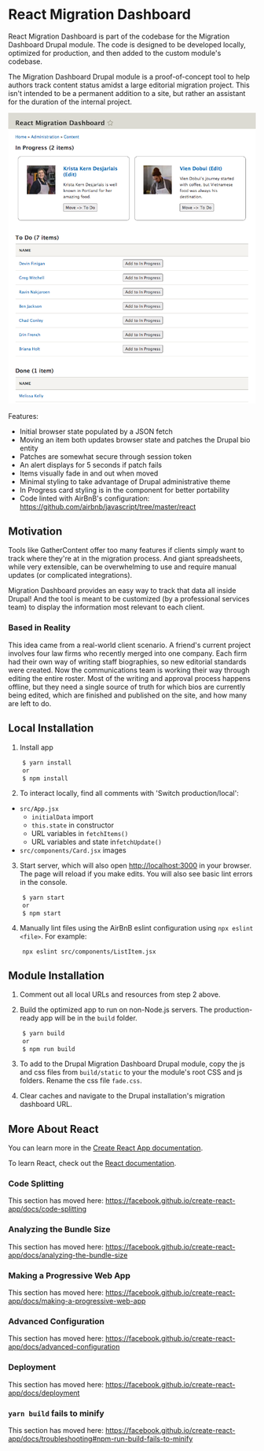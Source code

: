 # React Migration Dashboard

React Migration Dashboard is part of the codebase for the Migration Dashboard Drupal module. The code is designed to be developed locally, optimized for production, and then added to the custom module's codebase.

The Migration Dashboard Drupal module is a proof-of-concept tool to help authors track content status amidst a large editorial migration project. This isn't intended to be a permanent addition to a site, but rather an assistant for the duration of the internal project.

<img src="/public/images/dashboard-screenshot.png" alt="Migration Dashboard screen" />


Features:
- Initial browser state populated by a JSON fetch
- Moving an item both updates browser state and patches the Drupal bio entity 
- Patches are somewhat secure through session token
- An alert displays for 5 seconds if patch fails
- Items visually fade in and out when moved
- Minimal styling to take advantage of Drupal administrative theme
- In Progress card styling is in the component for better portability
- Code linted with AirBnB's configuration: https://github.com/airbnb/javascript/tree/master/react

## Motivation
Tools like GatherContent offer too many features if clients simply want to track where they're at in the migration process. And giant spreadsheets, while very extensible, can be overwhelming to use and require manual updates (or complicated integrations).

Migration Dashboard provides an easy way to track that data all inside Drupal! And the tool is meant to be customized (by a professional services team) to display the information most relevant to each client.

### Based in Reality
This idea came from a real-world client scenario. A friend's current project involves four law firms who recently merged into one company. Each firm had their own way of writing staff biographies, so new editorial standards were created. Now the communications team is working their way through editing the entire roster. Most of the writing and approval process happens offline, but they need a single source of truth for which bios are currently being edited, which are finished and published on the site, and how many are left to do.

## Local Installation
1. Install app
```
    $ yarn install 
    or 
    $ npm install
```
2. To interact locally, find all comments with 'Switch production/local':
- `src/App.jsx`
  - `initialData` import
  - `this.state` in constructor
  - URL variables in `fetchItems()`
  - URL variables and state in`fetchUpdate()`
- `src/components/Card.jsx` images

3. Start server, which will also open [http://localhost:3000](http://localhost:3000) in your browser. The page will reload if you make edits. You will also see basic lint errors in the console.
```
    $ yarn start 
    or 
    $ npm start
```

4. Manually lint files using the AirBnB eslint configuration using `npx eslint <file>`. For example:
```
    npx eslint src/components/ListItem.jsx
```

## Module Installation
1. Comment out all local URLs and resources from step 2 above.

2. Build the optimized app to run on non-Node.js servers. The production-ready app will be in the `build` folder. 
```
    $ yarn build 
    or 
    $ npm run build
```

3. To add to the Drupal Migration Dashboard Drupal module, copy the js and css files from `build/static` to your the module's root CSS and js folders. Rename the css file `fade.css`.

4. Clear caches and navigate to the Drupal installation's migration dashboard URL. 

## More About React

You can learn more in the [Create React App documentation](https://facebook.github.io/create-react-app/docs/getting-started).

To learn React, check out the [React documentation](https://reactjs.org/).

### Code Splitting

This section has moved here: https://facebook.github.io/create-react-app/docs/code-splitting

### Analyzing the Bundle Size

This section has moved here: https://facebook.github.io/create-react-app/docs/analyzing-the-bundle-size

### Making a Progressive Web App

This section has moved here: https://facebook.github.io/create-react-app/docs/making-a-progressive-web-app

### Advanced Configuration

This section has moved here: https://facebook.github.io/create-react-app/docs/advanced-configuration

### Deployment

This section has moved here: https://facebook.github.io/create-react-app/docs/deployment

### `yarn build` fails to minify

This section has moved here: https://facebook.github.io/create-react-app/docs/troubleshooting#npm-run-build-fails-to-minify
